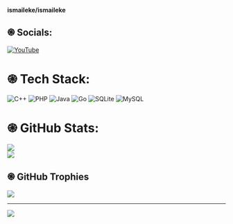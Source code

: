**ismaileke/ismaileke** 

## ֎ Socials:
[![YouTube](https://img.shields.io/badge/YouTube-%23FF0000.svg?logo=YouTube&logoColor=white)](https://youtube.com/@thronplo) 

# ֎ Tech Stack:
![C++](https://img.shields.io/badge/c++-%2300599C.svg?style=for-the-badge&logo=c%2B%2B&logoColor=white) ![PHP](https://img.shields.io/badge/php-%23777BB4.svg?style=for-the-badge&logo=php&logoColor=white) ![Java](https://img.shields.io/badge/java-%23ED8B00.svg?style=for-the-badge&logo=java&logoColor=white) ![Go](https://img.shields.io/badge/go-%2300ADD8.svg?style=for-the-badge&logo=go&logoColor=white) ![SQLite](https://img.shields.io/badge/sqlite-%2307405e.svg?style=for-the-badge&logo=sqlite&logoColor=white) ![MySQL](https://img.shields.io/badge/mysql-%2300f.svg?style=for-the-badge&logo=mysql&logoColor=white)
# ֎ GitHub Stats:
![](https://github-readme-stats.vercel.app/api?username=ismaileke&theme=blueberry&hide_border=false&include_all_commits=false&count_private=false)<br/>
![](https://github-readme-streak-stats.herokuapp.com/?user=ismaileke&theme=blueberry&hide_border=false)

## ֎ GitHub Trophies
![](https://github-profile-trophy.vercel.app/?username=ismaileke&theme=radical&no-frame=false&no-bg=false&margin-w=4)

---
[![](https://visitcount.itsvg.in/api?id=ismaileke&icon=5&color=0)](https://visitcount.itsvg.in)

<!-- Proudly created with GPRM ( https://gprm.itsvg.in ) -->
